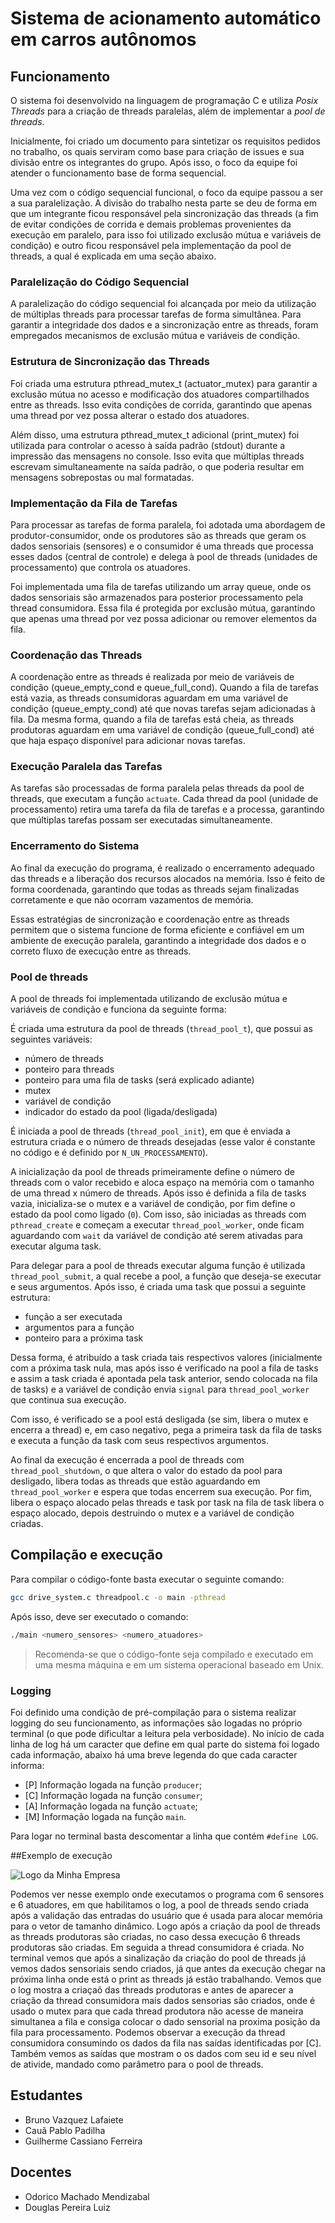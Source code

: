 # Sistema de acionamento automático em carros autônomos

## Funcionamento

O sistema foi desenvolvido na linguagem de programação C e utiliza _Posix Threads_ para a criação de threads paralelas, além de implementar a _pool de threads_.

Inicialmente, foi criado um documento para sintetizar os requisitos pedidos no trabalho, os quais serviram como base para criação de issues e sua divisão entre os integrantes do grupo. Após isso, o foco da equipe foi atender o funcionamento base de forma sequencial.

Uma vez com o código sequencial funcional, o foco da equipe passou a ser a sua paralelização. A divisão do trabalho nesta parte se deu de forma em que um integrante ficou responsável pela sincronização das threads (a fim de evitar condições de corrida e demais problemas provenientes da execução em paralelo, para isso foi utilizado exclusão mútua e variáveis de condição) e outro ficou responsável pela implementação da pool de threads, a qual é explicada em uma seção abaixo.


### Paralelização do Código Sequencial

A paralelização do código sequencial foi alcançada por meio da utilização de múltiplas threads para processar tarefas de forma simultânea. Para garantir a integridade dos dados e a sincronização entre as threads, foram empregados mecanismos de exclusão mútua e variáveis de condição.

### Estrutura de Sincronização das Threads

Foi criada uma estrutura pthread_mutex_t (actuator_mutex) para garantir a exclusão mútua no acesso e modificação dos atuadores compartilhados entre as threads. Isso evita condições de corrida, garantindo que apenas uma thread por vez possa alterar o estado dos atuadores.

Além disso, uma estrutura pthread_mutex_t adicional (print_mutex) foi utilizada para controlar o acesso à saída padrão (stdout) durante a impressão das mensagens no console. Isso evita que múltiplas threads escrevam simultaneamente na saída padrão, o que poderia resultar em mensagens sobrepostas ou mal formatadas.

### Implementação da Fila de Tarefas

Para processar as tarefas de forma paralela, foi adotada uma abordagem de produtor-consumidor, onde os produtores são as threads que geram os dados sensoriais (sensores) e o consumidor é uma threads que processa esses dados (central de controle) e delega à pool de threads (unidades de processamento) que controla os atuadores.

Foi implementada uma fila de tarefas utilizando um array queue, onde os dados sensoriais são armazenados para posterior processamento pela thread consumidora. Essa fila é protegida por exclusão mútua, garantindo que apenas uma thread por vez possa adicionar ou remover elementos da fila.

### Coordenação das Threads

A coordenação entre as threads é realizada por meio de variáveis de condição (queue_empty_cond e queue_full_cond). Quando a fila de tarefas está vazia, as threads consumidoras aguardam em uma variável de condição (queue_empty_cond) até que novas tarefas sejam adicionadas à fila. Da mesma forma, quando a fila de tarefas está cheia, as threads produtoras aguardam em uma variável de condição (queue_full_cond) até que haja espaço disponível para adicionar novas tarefas.

### Execução Paralela das Tarefas

As tarefas são processadas de forma paralela pelas threads da pool de threads, que executam a função `actuate`. Cada thread da pool (unidade de processamento) retira uma tarefa da fila de tarefas e a processa, garantindo que múltiplas tarefas possam ser executadas simultaneamente.

### Encerramento do Sistema

Ao final da execução do programa, é realizado o encerramento adequado das threads e a liberação dos recursos alocados na memória. Isso é feito de forma coordenada, garantindo que todas as threads sejam finalizadas corretamente e que não ocorram vazamentos de memória.

Essas estratégias de sincronização e coordenação entre as threads permitem que o sistema funcione de forma eficiente e confiável em um ambiente de execução paralela, garantindo a integridade dos dados e o correto fluxo de execução entre as threads.

### Pool de threads

A pool de threads foi implementada utilizando de exclusão mútua e variáveis de condição e funciona da seguinte forma:

É criada uma estrutura da pool de threads (`thread_pool_t`), que possui as seguintes variáveis:
  - número de threads
  - ponteiro para threads
  - ponteiro para uma fila de tasks (será explicado adiante)
  - mutex
  - variável de condição
  - indicador do estado da pool (ligada/desligada)

É iniciada a pool de threads (`thread_pool_init`), em que é enviada a estrutura criada e o número de threads desejadas (esse valor é constante no código e é definido por `N_UN_PROCESSAMENTO`).
    
A inicialização da pool de threads primeiramente define o número de threads com o valor recebido e aloca espaço na memória com o tamanho de uma thread x número de threads. Após isso é definida a fila de tasks vazia, inicializa-se o mutex e a variável de condição, por fim define o estado da pool como ligado (`0`). Com isso, são iniciadas as threads com `pthread_create` e começam a executar `thread_pool_worker`, onde ficam aguardando com `wait` da variável de condição até serem ativadas para executar alguma task.

Para delegar para a pool de threads executar alguma função é utilizada `thread_pool_submit`, a qual recebe a pool, a função que deseja-se executar e seus argumentos. Após isso, é criada uma task que possui a seguinte estrutura:
  - função a ser executada
  - argumentos para a função
  - ponteiro para a próxima task

Dessa forma, é atribuído a task criada tais respectivos valores (inicialmente com a próxima task nula, mas após isso é verificado na pool a fila de tasks e assim a task criada é apontada pela task anterior, sendo colocada na fila de tasks) e a variável de condição envia `signal` para `thread_pool_worker` que continua sua execução.

Com isso, é verificado se a pool está desligada (se sim, libera o mutex e encerra a thread) e, em caso negativo, pega a primeira task da fila de tasks e executa a função da task com seus respectivos argumentos.

Ao final da execução é encerrada a pool de threads com `thread_pool_shutdown`, o que altera o valor do estado da pool para desligado, libera todas as threads que estão aguardando em `thread_pool_worker` e espera que todas encerrem sua execução. Por fim, libera o espaço alocado pelas threads e task por task na fila de task libera o espaço alocado, depois destruindo o mutex e a variável de condição criadas.

## Compilação e execução

Para compilar o código-fonte basta executar o seguinte comando:

```bash
gcc drive_system.c threadpool.c -o main -pthread
```

Após isso, deve ser executado o comando:

```bash
./main <numero_sensores> <numero_atuadores>
```

> Recomenda-se que o código-fonte seja compilado e executado em uma mesma máquina e em um sistema operacional baseado em Unix.

### Logging

Foi definido uma condição de pré-compilação para o sistema realizar logging do seu funcionamento, as informações são logadas no próprio terminal (o que pode dificultar a leitura pela verbosidade). No início de cada linha de log há um caracter que define em qual parte do sistema foi logado cada informação, abaixo há uma breve legenda do que cada caracter informa:

- [P] Informação logada na função `producer`;
- [C] Informação logada na função `consumer`;
- [A] Informação logada na função `actuate`;
- [M] Informação logada na função `main`.

Para logar no terminal basta descomentar a linha que contém `#define LOG`.

##Exemplo de execução

![Logo da Minha Empresa](https://drive.google.com/file/d/1maxjTN9a9abwVclkPu4P9zpYpXwCjnHB/view?usp=sharing)

Podemos ver nesse exemplo onde executamos o programa com 6 sensores e 6 atuadores, em que habilitamos o log, a pool de threads sendo criada após a
validação das entradas do usuário que é usada para alocar memória para o vetor de tamanho dinâmico.
Logo após a criação da pool de threads as threads produtoras são criadas, no caso dessa execução 6 threads produtoras são criadas. Em seguida a 
thread consumidora é criada.
No terminal vemos que após a sinalização da criação do pool de threads já vemos dados sensoriais sendo criados, já que antes da execução chegar na 
próxima linha onde está o print as threads já estão trabalhando. Vemos que o log mostra a criaçaõ das threads produtoras e antes de aparecer a criação
da thread consumidora mais dados sensorias são criados, onde é usado o mutex para que cada thread produtora não acesse de maneira simultanea a fila e
consiga colocar o dado sensorial na proxima posição da fila para processamento.
Podemos observar a execução da thread consumidora consumindo os dados da fila nas saídas identificadas por [C]. Também vemos as saídas que mostram o os dados com seu id e seu nível de ativide, mandado como parâmetro para o pool de threads.

## Estudantes

- Bruno Vazquez Lafaiete
- Cauã Pablo Padilha
- Guilherme Cassiano Ferreira

## Docentes

- Odorico Machado Mendizabal
- Douglas Pereira Luiz
